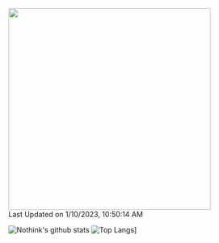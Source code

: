 <!--START_SECTION:lapras-card-->
<a href="https://lapras.com/public/UGGBFHI" target="_blank" rel="noopener noreferrer"><img src="https://lapras-card-generator.vercel.app/api/svg?e=3.47&b=3.72&i=3.37&b1=%23020E27&b2=%230E5593&i1=%23030E21&i2=%231688BF&l=en" width="400" ></a>  
Last Updated on 1/10/2023, 10:50:14 AM
<!--END_SECTION:lapras-card-->

![Nothink's github stats](https://github-readme-stats.vercel.app/api?username=nothink&count_private=true&show_icons=true&theme=gotham)
![Top Langs](https://github-readme-stats.vercel.app/api/top-langs/?username=nothink&count_private=true&show_icons=true&theme=gotham)]
